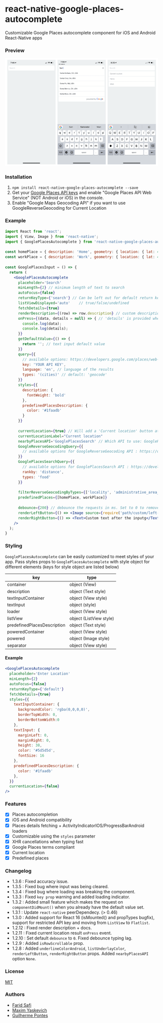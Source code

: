 # react-native-google-places-autocomplete
Customizable Google Places autocomplete component for iOS and Android React-Native apps

### Preview

![](https://raw.githubusercontent.com/FaridSafi/react-native-google-places-autocomplete/master/Assets/screenshot.png)

### Installation

1. ```npm install react-native-google-places-autocomplete --save```
2. Get your [Google Places API keys](https://developers.google.com/places/documentation/) and enable "Google Places API Web Service" (NOT Android or iOS) in the console.
3. Enable "Google Maps Geocoding API" if you want to use GoogleReverseGeocoding for Current Location

### Example

```jsx
import React from 'react';
import { View, Image } from 'react-native';
import { GooglePlacesAutocomplete } from 'react-native-google-places-autocomplete';

const homePlace = { description: 'Home', geometry: { location: { lat: 48.8152937, lng: 2.4597668 } }};
const workPlace = { description: 'Work', geometry: { location: { lat: 48.8496818, lng: 2.2940881 } }};

const GooglePlacesInput = () => {
  return (
    <GooglePlacesAutocomplete
      placeholder='Search'
      minLength={2} // minimum length of text to search
      autoFocus={false}
      returnKeyType={'search'} // Can be left out for default return key https://facebook.github.io/react-native/docs/textinput.html#returnkeytype
      listViewDisplayed='auto'    // true/false/undefined
      fetchDetails={true}
      renderDescription={(row) => row.description} // custom description render
      onPress={(data, details = null) => { // 'details' is provided when fetchDetails = true
        console.log(data);
        console.log(details);
      }}
      getDefaultValue={() => {
        return ''; // text input default value
      }}
      query={{
        // available options: https://developers.google.com/places/web-service/autocomplete
        key: 'YOUR API KEY',
        language: 'en', // language of the results
        types: '(cities)' // default: 'geocode'
      }}
      styles={{
        description: {
          fontWeight: 'bold'
        },
        predefinedPlacesDescription: {
          color: '#1faadb'
        }
      }}

      currentLocation={true} // Will add a 'Current location' button at the top of the predefined places list
      currentLocationLabel="Current location"
      nearbyPlacesAPI='GooglePlacesSearch' // Which API to use: GoogleReverseGeocoding or GooglePlacesSearch
      GoogleReverseGeocodingQuery={{
        // available options for GoogleReverseGeocoding API : https://developers.google.com/maps/documentation/geocoding/intro
      }}
      GooglePlacesSearchQuery={{
        // available options for GooglePlacesSearch API : https://developers.google.com/places/web-service/search
        rankby: 'distance',
        types: 'food'
      }}

      filterReverseGeocodingByTypes={['locality', 'administrative_area_level_3']} // filter the reverse geocoding results by types - ['locality', 'administrative_area_level_3'] if you want to display only cities
      predefinedPlaces={[homePlace, workPlace]}

      debounce={200} // debounce the requests in ms. Set to 0 to remove debounce. By default 0ms.
      renderLeftButton={() => <Image source={require('path/custom/left-icon')} />}
      renderRightButton={() => <Text>Custom text after the inputg</Text>}
    />
  );
}
```


### Styling

```GooglePlacesAutocomplete``` can be easily customized to meet styles of your  app. Pass styles props to ```GooglePlacesAutocomplete``` with style object for different elements (keys for style object are listed below)

| key | type |
| ---- | ---- |
| container | object (View) |
| description | object (Text style) |
| textInputContainer | object (View style) |
| textInput | object (style) |
| loader | object (View style) |
| listView | object (ListView style) |
| predefinedPlacesDescription | object (Text style) |
| poweredContainer | object (View style) |
| powered | object (Image style) |
| separator | object (View style) |


#### Example


```jsx
<GooglePlacesAutocomplete
  placeholder='Enter Location'
  minLength={2}
  autoFocus={false}
  returnKeyType={'default'}
  fetchDetails={true}
  styles={{
    textInputContainer: {
      backgroundColor: 'rgba(0,0,0,0)',
      borderTopWidth: 0,
      borderBottomWidth:0
    },
    textInput: {
      marginLeft: 0,
      marginRight: 0,
      height: 38,
      color: '#5d5d5d',
      fontSize: 16
    },
    predefinedPlacesDescription: {
      color: '#1faadb'
    },
  }}
  currentLocation={false}
/>
```


### Features

- [x] Places autocompletion
- [x] iOS and Android compatibility
- [x] Places details fetching + ActivityIndicatorIOS/ProgressBarAndroid loaders
- [x] Customizable using the ```styles``` parameter
- [x] XHR cancellations when typing fast
- [x] Google Places terms compliant
- [x] Current location
- [x] Predefined places

### Changelog
- 1.3.6 : Fixed accuracy issue.
- 1.3.5 : Fixed bug where input was being cleared.
- 1.3.4 : Fixed bug where loading was breaking the component.
- 1.3.3 : Fixed `key prop` warning  and added loading indicator.
- 1.3.2 : Added small feature which makes the request on `componentDidMount()` when you
  already have the default value set.
- 1.3.1 : Update `react-native` peerDependecy. (> 0.46)
- 1.3.0 : Added support for React 16 (isMounted() and propTypes bugfix), support for restricted API key and moving from `ListView` to `Flatlist`.
- 1.2.12 : Fixed render description + docs.
- 1.2.11 : Fixed current location result `onPress` event.
- 1.2.10 : Set default `debounce` to `0`. Fixed debounce typing lag.
- 1.2.9 : Added `isRowScrollable` prop.
- 1.2.8 : Added `underlineColorAndroid`, `listUnderlayColor`, `renderLeftButton`, `renderRightButton` props. Added `nearbyPlacesAPI` option `None`.


### License

[MIT](LICENSE)

### Authors

- [Farid Safi](https://www.twitter.com/FaridSafi)
- [Maxim Yaskevich](https://www.twitter.com/mayaskme)
- [Guilherme Pontes](https://www.twitter.com/guiiipontes)

